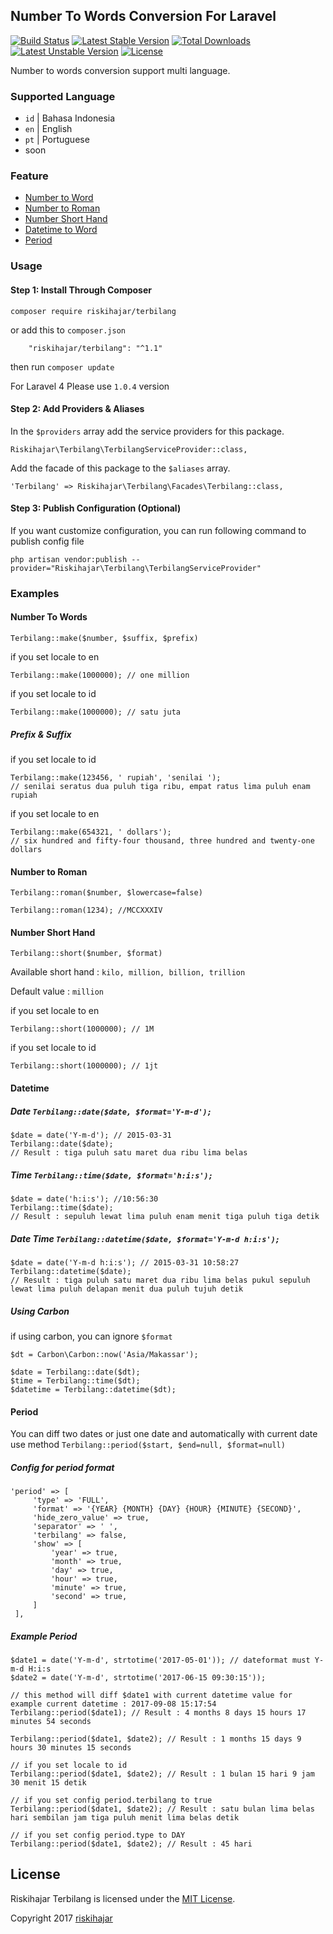 ## Number To Words Conversion For Laravel
[![Build Status](https://travis-ci.org/riskihajar/terbilang.svg?branch=master)](https://travis-ci.org/riskihajar/terbilang)
[![Latest Stable Version](https://poser.pugx.org/riskihajar/terbilang/v/stable.svg)](https://packagist.org/packages/riskihajar/terbilang)
[![Total Downloads](https://poser.pugx.org/riskihajar/terbilang/downloads.svg)](https://packagist.org/packages/riskihajar/terbilang)
[![Latest Unstable Version](https://poser.pugx.org/riskihajar/terbilang/v/unstable.svg)](https://packagist.org/packages/riskihajar/terbilang)
[![License](https://poser.pugx.org/riskihajar/terbilang/license.svg)](https://github.com/riskihajar/terbilang/blob/master/LICENSE)

Number to words conversion support multi language.

### Supported Language
* `id` | Bahasa Indonesia
* `en` | English
* `pt` | Portuguese
* soon

### Feature
* [Number to Word](https://github.com/riskihajar/terbilang#number-to-words)
* [Number to Roman](https://github.com/riskihajar/terbilang#number-to-roman)
* [Number Short Hand](https://github.com/riskihajar/terbilang#number-short-hand)
* [Datetime to Word](https://github.com/riskihajar/terbilang#datetime)
* [Period](https://github.com/riskihajar/terbilang#period)

### Usage

#### Step 1: Install Through Composer
```
composer require riskihajar/terbilang
```
or add this to `composer.json`
```
    "riskihajar/terbilang": "^1.1"
```
then run `composer update`

For Laravel 4 Please use `1.0.4` version


#### Step 2: Add Providers & Aliases
In the `$providers` array add the service providers for this package.
```
Riskihajar\Terbilang\TerbilangServiceProvider::class,
```
Add the facade of this package to the `$aliases` array.
```
'Terbilang' => Riskihajar\Terbilang\Facades\Terbilang::class,
```

#### Step 3: Publish Configuration (Optional)
If you want customize configuration, you can run following command to publish config file
```
php artisan vendor:publish --provider="Riskihajar\Terbilang\TerbilangServiceProvider"
```

### Examples
#### Number To Words
`Terbilang::make($number, $suffix, $prefix)`

if you set locale to en
```
Terbilang::make(1000000); // one million
```
if you set locale to id
```
Terbilang::make(1000000); // satu juta
```

##### Prefix & Suffix
if you set locale to id
```
Terbilang::make(123456, ' rupiah', 'senilai ');
// senilai seratus dua puluh tiga ribu, empat ratus lima puluh enam rupiah
```
if you set locale to en
```
Terbilang::make(654321, ' dollars');
// six hundred and fifty-four thousand, three hundred and twenty-one dollars
```

#### Number to Roman
`Terbilang::roman($number, $lowercase=false)`
```
Terbilang::roman(1234); //MCCXXXIV
```

#### Number Short Hand
`Terbilang::short($number, $format)`

Available short hand : `kilo, million, billion, trillion`

Default value : `million`

if you set locale to en
```
Terbilang::short(1000000); // 1M
```
if you set locale to id
```
Terbilang::short(1000000); // 1jt
```

#### Datetime
##### Date `Terbilang::date($date, $format='Y-m-d');`
```
$date = date('Y-m-d'); // 2015-03-31
Terbilang::date($date);
// Result : tiga puluh satu maret dua ribu lima belas
```
##### Time `Terbilang::time($date, $format='h:i:s');`
```
$date = date('h:i:s'); //10:56:30
Terbilang::time($date);
// Result : sepuluh lewat lima puluh enam menit tiga puluh tiga detik
```
##### Date Time `Terbilang::datetime($date, $format='Y-m-d h:i:s');`
```
$date = date('Y-m-d h:i:s'); // 2015-03-31 10:58:27
Terbilang::datetime($date);
// Result : tiga puluh satu maret dua ribu lima belas pukul sepuluh lewat lima puluh delapan menit dua puluh tujuh detik
```
##### Using Carbon
if using carbon, you can ignore `$format`
```
$dt = Carbon\Carbon::now('Asia/Makassar');

$date = Terbilang::date($dt);
$time = Terbilang::time($dt);
$datetime = Terbilang::datetime($dt);
```

#### Period
You can diff two dates or just one date and automatically with current date use method
`Terbilang::period($start, $end=null, $format=null)`

##### Config for period format
```
'period' => [
     'type' => 'FULL',
     'format' => '{YEAR} {MONTH} {DAY} {HOUR} {MINUTE} {SECOND}',
     'hide_zero_value' => true,
     'separator' => ' ',
     'terbilang' => false,
     'show' => [
         'year' => true,
         'month' => true,
         'day' => true,
         'hour' => true,
         'minute' => true,
         'second' => true,
     ]
 ],
```

##### Example Period
```
$date1 = date('Y-m-d', strtotime('2017-05-01')); // dateformat must Y-m-d H:i:s
$date2 = date('Y-m-d', strtotime('2017-06-15 09:30:15'));

// this method will diff $date1 with current datetime value for example current datetime : 2017-09-08 15:17:54
Terbilang::period($date1); // Result : 4 months 8 days 15 hours 17 minutes 54 seconds

Terbilang::period($date1, $date2); // Result : 1 months 15 days 9 hours 30 minutes 15 seconds

// if you set locale to id
Terbilang::period($date1, $date2); // Result : 1 bulan 15 hari 9 jam 30 menit 15 detik

// if you set config period.terbilang to true
Terbilang::period($date1, $date2); // Result : satu bulan lima belas hari sembilan jam tiga puluh menit lima belas detik

// if you set config period.type to DAY
Terbilang::period($date1, $date2); // Result : 45 hari

```

## License

Riskihajar Terbilang is licensed under the [MIT License](http://opensource.org/licenses/MIT).

Copyright 2017 [riskihajar](http://riskihajar.com/)
